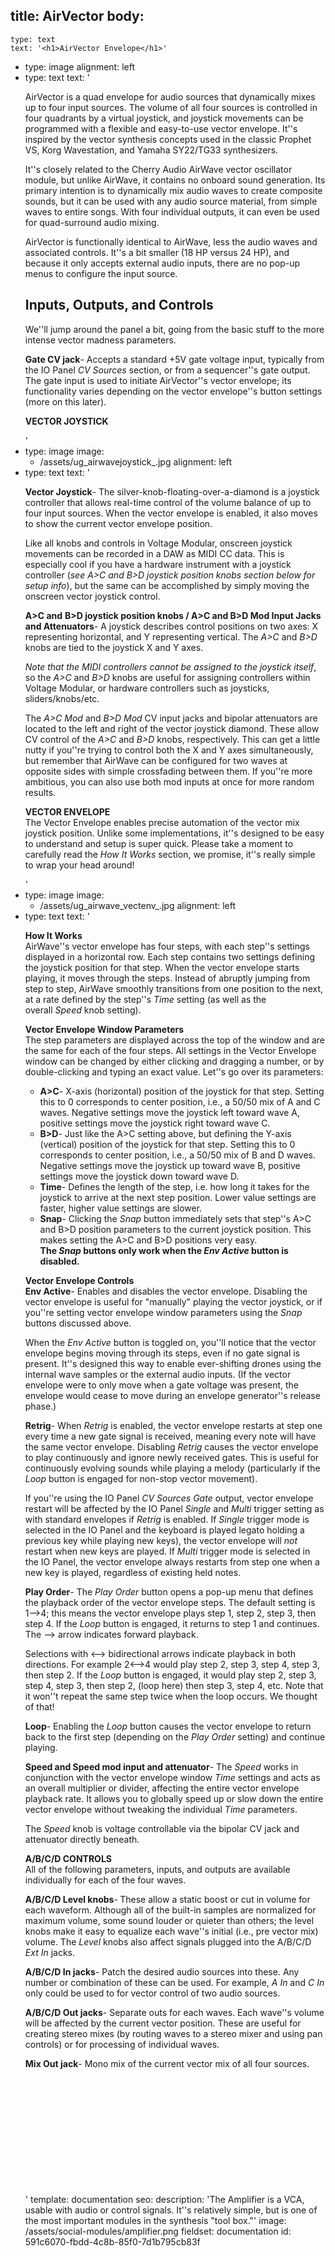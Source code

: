 title: AirVector
body:
  -
    type: text
    text: '<h1>AirVector Envelope</h1>'
  -
    type: image
    alignment: left
  -
    type: text
    text: '<p>AirVector is a quad envelope for audio sources that&nbsp;dynamically mixes up to four input sources. The volume of all four sources is controlled in four quadrants by a virtual joystick, and joystick movements can be programmed with a flexible and easy-to-use vector envelope. It''s inspired by the vector synthesis concepts used in the classic Prophet VS, Korg Wavestation, and Yamaha SY22/TG33 synthesizers.&nbsp;</p><p>It''s closely related to the Cherry Audio AirWave vector oscillator module, but unlike AirWave, it contains no onboard sound generation. Its primary intention is to dynamically mix audio waves to create composite sounds, but it can be used with any audio source material, from simple waves to entire songs. With four individual outputs, it can even be used for quad-surround audio mixing.&nbsp;</p><p>AirVector is functionally identical to AirWave, less the audio waves and associated controls. It''s a bit smaller (18 HP versus 24 HP), and because it only accepts external audio inputs, there are no pop-up menus to configure the input source.&nbsp;</p><h2>Inputs, Outputs, and Controls</h2><p>We''ll jump around the panel a bit, going from the basic stuff to the more intense vector madness parameters.</p><p><strong>Gate CV jack</strong>- Accepts a standard +5V gate voltage input, typically from the IO Panel&nbsp;<em>CV Sources</em>&nbsp;section, or from a sequencer''s gate output. The gate input is used to initiate AirVector''s vector envelope; its functionality varies depending on the vector envelope''s button settings (more on this later).&nbsp;</p><p><strong>VECTOR JOYSTICK</strong><br></p>'
  -
    type: image
    image:
      - /assets/ug_airwavejoystick_.jpg
    alignment: left
  -
    type: text
    text: '<p><strong>Vector Joystick</strong>- The silver-knob-floating-over-a-diamond is a joystick controller that allows real-time control of the volume balance of up to four input sources. When the vector envelope is enabled, it also moves to show the current vector envelope position.&nbsp;</p><p>Like all knobs and controls in Voltage Modular, onscreen joystick movements can be recorded in a DAW as MIDI CC data. This is especially cool if you have a hardware instrument with a joystick controller (<em>see&nbsp;A&gt;C&nbsp;and&nbsp;B&gt;D joystick position knobs section below for setup info</em>), but the same can be accomplished by simply moving the onscreen vector joystick control.&nbsp;</p><p><strong>A&gt;C </strong><strong>and</strong>&nbsp;<strong>B&gt;D joystick position knobs /&nbsp;</strong><strong>A&gt;C&nbsp;</strong><strong>and&nbsp;</strong><strong>B&gt;D&nbsp;</strong><strong>Mod Input Jacks and Attenuators</strong>- A joystick describes control positions on two axes: X representing horizontal, and Y representing vertical. The&nbsp;<em>A&gt;C</em>&nbsp;and&nbsp;<em>B&gt;D </em>knobs are tied to the joystick X and Y axes.&nbsp;</p><p><em>Note that the MIDI controllers cannot be assigned to the joystick itself</em>, so the&nbsp;<em>A&gt;C</em> and <em>B&gt;D</em> knobs are useful for assigning controllers within Voltage Modular, or hardware controllers such as joysticks, sliders/knobs/etc.</p><p>The&nbsp;<em>A&gt;C Mod</em>&nbsp;and&nbsp;<em>B&gt;D Mod</em>&nbsp;CV input jacks and bipolar attenuators are located to the left and right of the vector joystick diamond. These allow CV control of the&nbsp;<em>A&gt;C</em>&nbsp;and&nbsp;<em>B&gt;D</em>&nbsp;knobs, respectively. This can get a little nutty if you''re trying to control both the X and Y axes simultaneously, but remember that AirWave can be configured for two waves at opposite sides with simple crossfading between them. If you''re more ambitious, you can also use both mod inputs at once for more random results.&nbsp;</p><p><strong>VECTOR ENVELOPE<br></strong>The Vector Envelope enables precise automation of the vector mix joystick position. Unlike some implementations, it''s designed to be easy to understand and setup is super quick. Please take a moment to carefully read the <em>How It Works</em>&nbsp;section, we promise, it''s really simple to wrap your head around!&nbsp;</p>'
  -
    type: image
    image:
      - /assets/ug_airwave_vectenv_.jpg
    alignment: left
  -
    type: text
    text: '<p><strong>How It Works<br></strong>AirWave''s vector envelope has four steps, with each step''s settings displayed in a horizontal row. Each step contains two settings defining the joystick position for that step. When the vector envelope starts playing, it moves through the steps. Instead of abruptly jumping from step to step, AirWave smoothly transitions from one position to the next, at a rate defined by the step''s&nbsp;<em>Time&nbsp;</em>setting (as well as the overall&nbsp;<em>Speed&nbsp;</em>knob setting).&nbsp;</p><p><strong>Vector Envelope Window Parameters<br></strong>The step parameters are displayed across the top of the window and are the same for each of the four steps. All settings in the Vector Envelope window can be changed by either clicking and dragging a number, or by double-clicking and typing an exact value. Let''s go over its parameters:</p><ul><li><strong>A&gt;C</strong>- X-axis (horizontal) position of the joystick for that step. Setting this to 0 corresponds to center position, i.e., a 50/50 mix of A and C waves. Negative settings move the joystick left toward wave A, positive settings move the joystick right toward wave C.&nbsp;</li><li><strong>B&gt;D</strong>- Just like the A&gt;C setting above, but defining the Y-axis (vertical) position of the joystick for that step. Setting this to 0 corresponds to center position, i.e., a 50/50 mix of B and D waves. Negative settings move the joystick up toward wave B, positive settings move the joystick down toward wave D.&nbsp;</li><li><strong>Time</strong>- Defines the length of the step, i.e. how long it takes for the joystick to arrive at the next step position. Lower value settings are faster, higher value settings are slower.&nbsp;</li><li><strong>Snap</strong>- Clicking the&nbsp;<em>Snap</em>&nbsp;button immediately sets that step''s A&gt;C and B&gt;D position parameters to the current joystick position. This makes setting the A&gt;C and B&gt;D positions very easy. <strong>The&nbsp;<em>Snap</em>&nbsp;buttons only work when the&nbsp;<em>Env Active</em>&nbsp;button is disabled.&nbsp;</strong></li></ul><p><strong>Vector Envelope Controls<br></strong><strong>Env Active</strong>- Enables and disables the vector envelope. Disabling the vector envelope is useful for "manually" playing the vector joystick, or if you''re setting vector envelope window parameters using the&nbsp;<em>Snap </em>buttons discussed above.&nbsp;</p><p>When the <em>Env Active</em> button is toggled on, you''ll notice that the vector envelope begins moving through its steps, even if no gate signal is present. It''s designed this way to enable ever-shifting drones using the internal wave samples or the external audio inputs. (If the vector envelope were to only move when a gate voltage was present, the envelope would cease to move during an envelope generator''s release phase.)&nbsp;</p><p><strong>Retrig</strong>- When <em>Retrig</em>&nbsp;is enabled, the vector envelope restarts at step one every time a new gate signal is received, meaning every note will have the same vector envelope. Disabling <em>Retrig</em>&nbsp;causes the vector envelope to play continuously and ignore newly received gates. This is useful for continuously evolving sounds while playing a melody (particularly if the <em>Loop </em>button is engaged for non-stop vector movement).&nbsp;</p><p>If you''re using the IO Panel <em>CV Sources Gate</em>&nbsp;output, vector envelope restart will be affected by the IO Panel <em>Single </em>and<em> Multi</em>&nbsp;trigger setting as with standard envelopes if <em>Retrig</em>&nbsp;is enabled. If <em>Single</em>&nbsp;trigger mode is selected in the IO Panel and the keyboard is played legato holding a previous key while playing new keys), the vector envelope will <em>not</em> restart when new keys are played. If&nbsp;<em>Multi</em>&nbsp;trigger mode is selected in the IO Panel, the vector envelope always restarts from step one when a new key is played, regardless of existing held notes.&nbsp;</p><p><strong>Play Order</strong>- The&nbsp;<em>Play Order </em>button opens a pop-up menu that defines the playback order of the vector envelope steps. The default setting is 1–&gt;4; this means the vector envelope plays step 1, step 2, step 3, then step 4. If the <em>Loop</em>&nbsp;button is engaged, it returns to step 1 and continues. The –&gt; arrow indicates forward playback.&nbsp;</p><p>Selections with &lt;–&gt; bidirectional arrows indicate playback in both directions. For example 2&lt;–&gt;4 would play step 2, step 3, step 4, step 3, then step 2. If the <em>Loop</em>&nbsp;button is engaged, it would play step 2, step 3, step 4, step 3, then step 2, (loop here) then step 3, step 4, etc. Note that it won''t repeat the same step twice when the loop occurs. We thought of that!&nbsp;</p><p><strong>Loop</strong>- Enabling the <em>Loop </em>button causes the vector envelope to return back to the first step (depending on the&nbsp;<em>Play Order</em>&nbsp;setting) and continue playing.&nbsp;</p><p><strong>Speed and Speed mod input and attenuator</strong>- The <em>Speed</em>&nbsp;works in conjunction with the vector envelope window <em>Time</em>&nbsp;settings and acts as an overall multiplier or divider, affecting the entire vector envelope playback rate. It allows you to globally speed up or slow down the entire vector envelope without tweaking the individual <em>Time</em>&nbsp;parameters.</p><p>The <em>Speed </em>knob is voltage controllable via the bipolar CV jack and attenuator directly beneath.&nbsp;</p><p><strong>A/B/C/D CONTROLS</strong><br>All of the following parameters, inputs, and outputs are available individually for each of the four waves.</p><p><strong>A/B/C/D&nbsp;</strong><strong>Level knobs</strong>-<strong> </strong>These allow a static boost or cut in volume for each waveform. Although all of the built-in samples are normalized for maximum volume, some sound louder or quieter than others; the level knobs make it easy to equalize each wave''s initial (i.e., pre vector mix) volume. The&nbsp;<em>Level </em>knobs also affect signals plugged into the A/B/C/D <em>Ext In</em> jacks.&nbsp;</p><p><strong>A/B/C/D&nbsp;</strong><strong>In jacks</strong>- Patch the desired audio sources into these. Any number or combination of these can be used. For example, <em>A In</em> and <em>C In</em> only could be used to for vector control of two audio sources.&nbsp;</p><p><strong>A/B/C/D Out jacks</strong>- Separate outs for each waves. Each wave''s volume will be affected by the current vector position. These are useful for creating stereo mixes (by routing waves to a stereo mixer and using pan controls) or for processing of individual waves.&nbsp;</p><p><strong>Mix Out jack</strong>- Mono mix of the current vector mix of all four sources.&nbsp;</p><p><br></p><p><br></p><p><br></p><p><br></p><p><br></p><p><br></p>'
template: documentation
seo:
  description: 'The Amplifier is a VCA, usable with audio or control signals. It''s relatively simple, but is one of the most important modules in the synthesis "tool box."'
  image: /assets/social-modules/amplifier.png
fieldset: documentation
id: 591c6070-fbdd-4c8b-85f0-7d1b795cb83f
